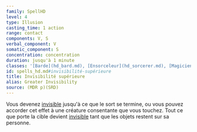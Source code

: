 ```yaml
---
family: SpellHD
level: 4
type: Illusion
casting_time: 1 action
range: contact
components: V, S
verbal_component: V
somatic_component: S
concentration: concentration
duration: jusqu'à 1 minute
classes: '[Barde](hd_bard.md), [Ensorceleur](hd_sorcerer.md), [Magicien](hd_wizard.md), [Ombrelame](hd_rogue_ombrelame.md)'
id: spells_hd.md#invisibilité-supérieure
title: Invisibilité supérieure
alias: Greater Invisibility
source: (MDR p)(SRD)
---
```


Vous devenez [invisible](hd_conditions_invisible.md) jusqu'à ce que le sort se termine, ou vous pouvez accorder cet effet à une créature consentante que vous touchez. Tout ce que porte la cible devient [invisible](hd_conditions_invisible.md) tant que les objets restent sur sa personne.

